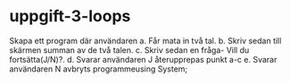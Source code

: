 # uppgift-3-loops
Skapa ett program där användaren a. Får mata in två tal. b. Skriv sedan till skärmen summan av de två talen. c. Skriv sedan en fråga- Vill du fortsätta(J/N)?. d. Svarar användaren J återupprepas punkt a-c e. Svarar användaren N avbryts programmeusing System;
